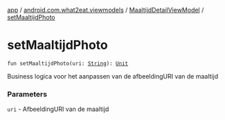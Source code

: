 [app](../../index.md) / [android.com.what2eat.viewmodels](../index.md) / [MaaltijdDetailViewModel](index.md) / [setMaaltijdPhoto](./set-maaltijd-photo.md)

# setMaaltijdPhoto

`fun setMaaltijdPhoto(uri: `[`String`](https://kotlinlang.org/api/latest/jvm/stdlib/kotlin/-string/index.html)`): `[`Unit`](https://kotlinlang.org/api/latest/jvm/stdlib/kotlin/-unit/index.html)

Business logica voor het aanpassen van de afbeeldingURI van de maaltijd

### Parameters

`uri` - AfbeeldingURI van de maaltijd